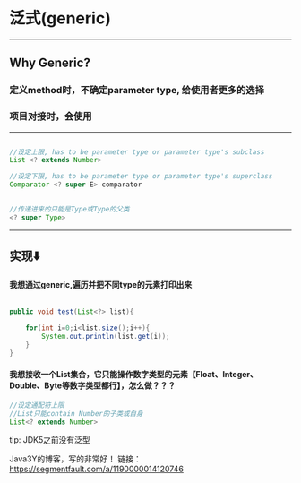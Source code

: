 # 泛式(generic)
---

## Why Generic?
### 定义method时，不确定parameter type, 给使用者更多的选择
### 项目对接时，会使用

---
```java

//设定上限, has to be parameter type or parameter type's subclass
List <? extends Number>

//设定下限, has to be parameter type or parameter type's superclass
Comparator <? super E> comparator
   

//传递进来的只能是Type或Type的父类
<? super Type>

```
---

## 实现⬇️

#### 我想通过generic,遍历并把不同type的元素打印出来
```java

public void test(List<?> list){

    for(int i=0;i<list.size();i++){
        System.out.println(list.get(i));
    }
}

```

#### 我想接收一个List集合，它只能操作数字类型的元素【Float、Integer、Double、Byte等数字类型都行】，怎么做？？？
```java
//设定通配符上限
//List只能contain Number的子类或自身
List<? extends Number>


```




tip: JDK5之前没有泛型


Java3Y的博客，写的非常好！
链接：https://segmentfault.com/a/1190000014120746
